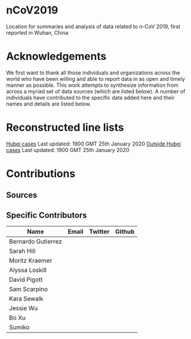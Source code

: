 # nCoV2019
Location for summaries and analysis of data related to n-CoV 2019, first reported in Wuhan, China

# Acknowledgements
We first want to thank all those individuals and organizations across the world who have been willing and able to report data in as open and timely manner as possible. This work attempts to synthesize information from across a myriad set of data sources (which are listed below). A number of individuals have contributed to the specific data added here and their names and details are listed below.


# Reconstructed line lists
[Hubei cases](/ncov_hubei.csv) Last updated: 1900 GMT 25th January 2020
[Outside Hubei cases](/ncov_outside_hubei.csv) Last updated: 1900 GMT 25th January 2020

























# Contributions
## Sources

## Specific Contributors

Name | Email | Twitter | Github
-----|-------|---------|-------
Bernardo Gutierrez | | |
Sarah Hill | | |
Moritz Kraemer | | |
Alyssa Loskill | | |
David Pigott | | |
Sam Scarpino | | |
Kara Sewalk | | |
Jessie Wu | | |
Bo Xu | | |
Sumiko | | |

